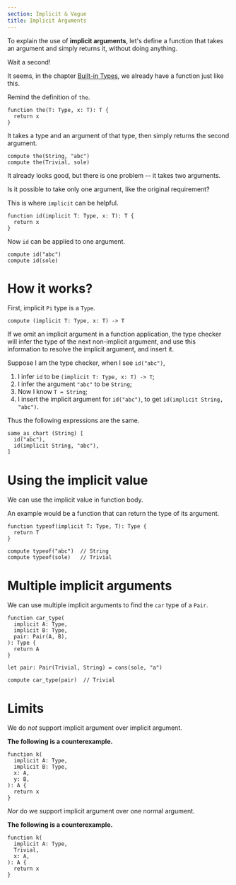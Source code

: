 ```yaml
---
section: Implicit & Vague
title: Implicit Arguments
---
```


To explain the use of **implicit arguments**,
let's define a function that takes an argument
and simply returns it, without doing anything.

Wait a second!

It seems, in the chapter [Built-in Types](../basic/01-built-in-types.md),
we already have a function just like this.

Remind the definition of `the`.

```cicada
function the(T: Type, x: T): T {
  return x
}
```

It takes a type and an argument of that type,
then simply returns the second argument.

```cicada
compute the(String, "abc")
compute the(Trivial, sole)
```

It already looks good, but there is one problem -- it takes two arguments.

Is it possible to take only one argument, like the original requirement?

This is where `implicit` can be helpful.

```cicada
function id(implicit T: Type, x: T): T {
  return x
}
```

Now `id` can be applied to one argument.

```cicada
compute id("abc")
compute id(sole)
```

# How it works?

First, implicit `Pi` type is a `Type`.

```cicada
compute (implicit T: Type, x: T) -> T
```

If we omit an implicit argument in a function application,
the type checker will infer the type of the next non-implicit argument,
and use this information to resolve the implicit argument, and insert it.

Suppose I am the type checker, when I see `id("abc")`,

1. I infer `id` to be `(implicit T: Type, x: T) -> T`;
2. I infer the argument `"abc"` to be `String`;
3. Now I know `T = String`;
4. I insert the implicit argument for `id("abc")`, to get `id(implicit String, "abc")`.

Thus the following expressions are the same.

```cicada
same_as_chart (String) [
  id("abc"),
  id(implicit String, "abc"),
]
```

# Using the implicit value

We can use the implicit value in function body.

An example would be a function that can return the type of its argument.

```cicada
function typeof(implicit T: Type, T): Type {
  return T
}

compute typeof("abc")  // String
compute typeof(sole)   // Trivial
```

# Multiple implicit arguments

We can use multiple implicit arguments to find the `car` type of a `Pair`.

```cicada
function car_type(
  implicit A: Type,
  implicit B: Type,
  pair: Pair(A, B),
): Type {
  return A
}

let pair: Pair(Trivial, String) = cons(sole, "a")

compute car_type(pair)  // Trivial
```

# Limits

We do _not_ support implicit argument over implicit argument.

**The following is a counterexample.**

```cicada counterexample
function k(
  implicit A: Type,
  implicit B: Type,
  x: A,
  y: B,
): A {
  return x
}
```

_Nor_ do we support implicit argument over one normal argument.

**The following is a counterexample.**

```cicada counterexample
function k(
  implicit A: Type,
  Trivial,
  x: A,
): A {
  return x
}
```
